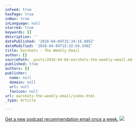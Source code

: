 ```yaml
---
inFeed: true
hasPage: true
inNav: true
inLanguage: null
starred: true
keywords: []
description: ''
datePublished: '2016-04-04T15:34:16.805Z'
dateModified: '2016-04-04T15:32:54.340Z'
title: Earshots - The Weekly Email
author: []
sourcePath: _posts/2016-04-04-earshots-the-weekly-email.md
published: true
authors: []
publisher:
  name: null
  domain: null
  url: null
  favicon: null
url: earshots-the-weekly-email/index.html
_type: Article

---
```

[Get a new podcast recommendation email once a week.][0]
![](https://the-grid-user-content.s3-us-west-2.amazonaws.com/4dbecc2c-b13f-4ac3-b11c-ea4489fb59b3.jpg)

[0]: https://tinyletter.com/Earshot